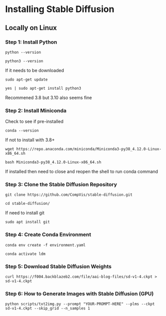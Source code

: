 # Installing Stable Diffusion 

## Locally on Linux

### Step 1: Install Python

    python --version

    python3 --version

If it needs to be downloaded

    sudo apt-get update

    yes | sudo apt-get install python3

Recommened 3.8 but 3.10 also seems fine

### Step 2: Install Miniconda

Check to see if pre-installed

    conda --version

If not to install with 3.8+

    wget https://repo.anaconda.com/miniconda/Miniconda3-py38_4.12.0-Linux-x86_64.sh

    bash Miniconda3-py38_4.12.0-Linux-x86_64.sh

If installed then need to close and reopen the shell to run conda command

### Step 3: Clone the Stable Diffusion Repository

    git clone https://github.com/CompVis/stable-diffusion.git

    cd stable-diffusion/

If need to install git

    sudo apt install git

### Step 4: Create Conda Environment

    conda env create -f environment.yaml

    conda activate ldm

### Step 5: Download Stable Diffusion Weights

    curl https://f004.backblazeb2.com/file/aai-blog-files/sd-v1-4.ckpt > sd-v1-4.ckpt

### Step 6: How to Generate Images with Stable Diffusion (GPU)

    python scripts/txt2img.py --prompt "YOUR-PROMPT-HERE" --plms --ckpt sd-v1-4.ckpt --skip_grid --n_samples 1

